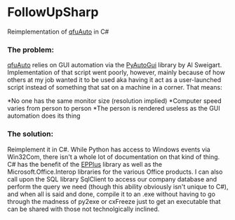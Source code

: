 # FollowUpSharp
Reimplementation of [qfuAuto](https://github.com/jmarkman/qfuAuto) in C#

### The problem:

[qfuAuto](https://github.com/jmarkman/qfuAuto) relies on GUI automation via the [PyAutoGui](https://github.com/asweigart/pyautogui) library by Al Sweigart. Implementation of that script went poorly, however, mainly because of how others at my job wanted it to be used aka having it act as a user-launched script instead of something that sat on a machine in a corner. That means:

*No one has the same monitor size (resolution implied)
*Computer speed varies from person to person
*The person is rendered useless as the GUI automation does its thing

### The solution:

Reimplement it in C#. While Python has access to Windows events via Win32Com, there isn't a whole lot of documentation on that kind of thing. C# has the benefit of the [EPPlus](http://epplus.codeplex.com/) library as well as the Microsoft.Office.Interop libraries for the various Office products. I can also call upon the SQL library SqlClient to access our company database and perform the query we need (though this ability obviously isn't unique to C#), and when all is said and done, compile it to an .exe without having to go through the madness of py2exe or cxFreeze just to get an executable that can be shared with those not technolgically inclined.
